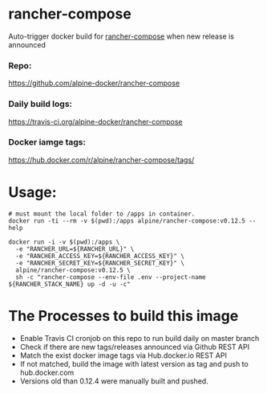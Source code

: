 # rancher-compose
Auto-trigger docker build for [rancher-compose](https://github.com/rancher/rancher-compose) when new release is announced

### Repo:

https://github.com/alpine-docker/rancher-compose

### Daily build logs:

https://travis-ci.org/alpine-docker/rancher-compose

### Docker iamge tags:

https://hub.docker.com/r/alpine/rancher-compose/tags/

# Usage:

    # must mount the local folder to /apps in container.
    docker run -ti --rm -v $(pwd):/apps alpine/rancher-compose:v0.12.5 --help
    
    docker run -i -v $(pwd):/apps \
	  -e "RANCHER_URL=${RANCHER_URL}" \
	  -e "RANCHER_ACCESS_KEY=${RANCHER_ACCESS_KEY}" \
	  -e "RANCHER_SECRET_KEY=${RANCHER_SECRET_KEY}" \
	  alpine/rancher-compose:v0.12.5 \
	  sh -c "rancher-compose --env-file .env --project-name ${RANCHER_STACK_NAME} up -d -u -c"

# The Processes to build this image

* Enable Travis CI cronjob on this repo to run build daily on master branch
* Check if there are new tags/releases announced via Github REST API
* Match the exist docker image tags via Hub.docker.io REST API
* If not matched, build the image with latest version as tag and push to hub.docker.com
* Versions old than 0.12.4 were manually built and pushed.
